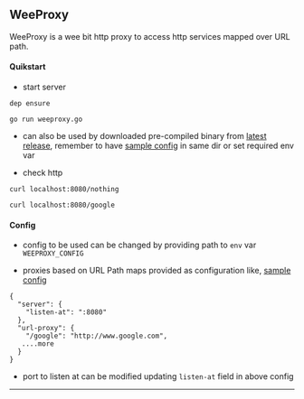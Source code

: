 
## WeeProxy

WeeProxy is a wee bit http proxy to access http services mapped over URL path.

#### Quikstart

* start server

```
dep ensure

go run weeproxy.go
```

* can also be used by downloaded pre-compiled binary from [latest release](https://github.com/abhishekkr/weeproxy/releases/tag/v0.1.0), remember to have [sample config](./sample-config.json) in same dir or set required env var

* check http

```
curl localhost:8080/nothing

curl localhost:8080/google
```

#### Config

* config to be used can be changed by providing path to `env` var `WEEPROXY_CONFIG`

* proxies based on URL Path maps provided as configuration like, [sample config](./sample-config.json)

```
{
  "server": {
    "listen-at": ":8080"
  },
  "url-proxy": {
    "/google": "http://www.google.com",
   ....more
  }
}
```

* port to listen at can be modified updating `listen-at` field in above config

---
